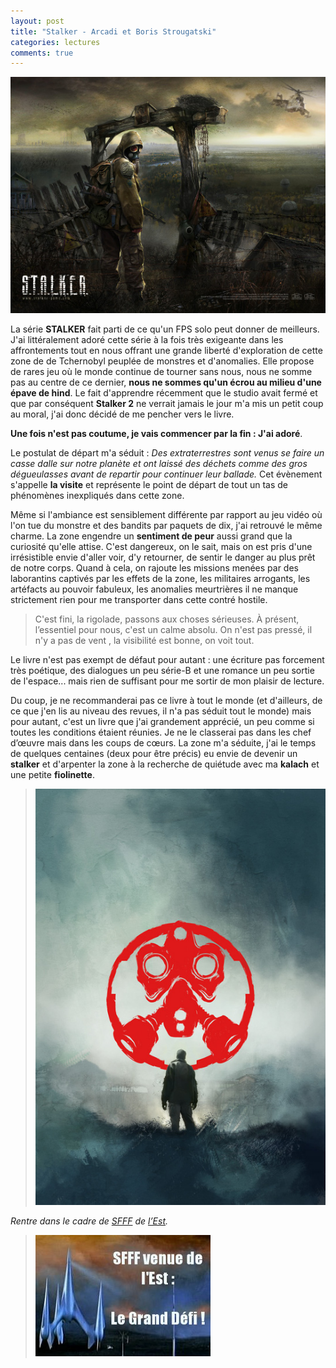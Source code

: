 ```yaml
---
layout: post
title: "Stalker - Arcadi et Boris Strougatski"
categories: lectures
comments: true
---
```


![jv](https://github.com/homeostasie/bouquins/raw/master/_pics/lv/strougatski_arcadi-boris/stalker_jv_th.jpg)

La série **STALKER** fait parti de ce qu'un FPS solo peut donner de meilleurs. J'ai littéralement adoré cette série à la fois très exigeante dans les affrontements tout en nous offrant une grande liberté d'exploration de cette zone de de Tchernobyl peuplée de monstres et d'anomalies. Elle propose de rares jeu où le monde continue de tourner sans nous, nous ne somme pas au centre de ce dernier, **nous ne sommes qu'un écrou au milieu d'une épave de hind**. Le fait d'apprendre récemment que le studio avait fermé et que par conséquent **Stalker 2** ne verrait jamais le jour m'a mis un petit coup au moral, j'ai donc décidé de me pencher vers le livre. 

**Une fois n'est pas coutume, je vais commencer par la fin : J'ai adoré**.

Le postulat de départ m'a séduit : *Des extraterrestres sont venus se faire un casse dalle sur notre planète et ont laissé des déchets comme des gros dégueulasses avant de repartir pour continuer leur ballade.* Cet évènement s'appelle **la visite** et représente le point de départ de tout un tas de phénomènes inexpliqués dans cette zone.

Même si l'ambiance est sensiblement différente par rapport au jeu vidéo où l'on tue du monstre et des bandits par paquets de dix, j'ai retrouvé le même charme. La zone engendre un **sentiment de peur** aussi grand que la curiosité qu'elle attise. C'est dangereux, on le sait, mais on est pris d'une irrésistible envie d'aller voir, d'y retourner, de sentir le danger au plus prêt de notre corps. Quand à cela, on rajoute les missions menées par des laborantins captivés par les effets de la zone, les militaires arrogants, les artéfacts au pouvoir fabuleux, les anomalies meurtrières il ne manque strictement rien pour me transporter dans cette contré hostile.

> C'est fini, la rigolade, passons aux choses sérieuses. À présent, l’essentiel pour nous, c'est un calme absolu. On n'est pas pressé, il n'y a pas de vent , la visibilité est bonne, on voit tout.

Le livre n'est pas exempt de défaut pour autant : une écriture pas forcement très poétique, des dialogues un peu série-B et une romance un peu sortie de l'espace... mais rien de suffisant pour me sortir de mon plaisir de lecture.

Du coup, je ne recommanderai pas ce livre à tout le monde (et d'ailleurs, de ce que j'en lis au niveau des revues, il n'a pas séduit tout le monde) mais pour autant, c'est un livre que j'ai grandement apprécié, un peu comme si toutes les conditions étaient réunies. Je ne le classerai pas dans les chef d’œuvre mais dans les coups de cœurs. La zone m'a séduite, j'ai le temps de quelques centaines (deux pour être précis) eu envie de devenir un **stalker** et d'arpenter la zone à la recherche de quiétude avec ma **kalach** et une petite **fiolinette**. 

> ![lv](https://github.com/homeostasie/bouquins/raw/master/_pics/lv/strougatski_arcadi-boris/stalker.jpg)

*Rentre dans le cadre de [SFFF](http://russkayafantastika.hautetfort.com/archive/2012/11/15/sfff-venue-de-l-est-le-grand-defi.html) de [l’Est](http://www.traqueur-stellaire.net/2012/11/defi-blogs-sfff-est/).*

> ![No more Russian - cod](https://github.com/homeostasie/bouquins/raw/master/_pics/blog/2013/SFFF-est.jpg)

